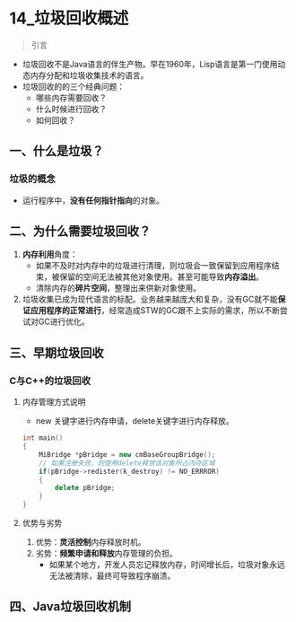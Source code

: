 # 14_垃圾回收概述

> 引言

* 垃圾回收不是Java语言的伴生产物。早在1960年，Lisp语言是第一门使用动态内存分配和垃圾收集技术的语言。
* 垃圾回收的的三个经典问题：
  * 哪些内存需要回收？
  * 什么时候进行回收？
  * 如何回收？

## 一、什么是垃圾？

### 垃圾的概念

* 运行程序中，**没有任何指针指向**的对象。 

## 二、为什么需要垃圾回收？

1. **内存利用**角度：
   * 如果不及时对内存中的垃圾进行清理，则垃圾会一致保留到应用程序结束，被保留的空间无法被其他对象使用。甚至可能导致**内存溢出**。
   * 清除内存的**碎片空间**，整理出来供新对象使用。
2. 垃圾收集已成为现代语言的标配。业务越来越庞大和复杂，没有GC就不能**保证应用程序的正常进行**，经常造成STW的GC跟不上实际的需求，所以不断尝试对GC进行优化。

## 三、早期垃圾回收

### C与C++的垃圾回收

1. 内存管理方式说明

   * new 关键字进行内存申请，delete关键字进行内存释放。

   ```c++
   int main()
   {
       MiBridge *pBridge = new cmBaseGroupBridge();
       // 如果注册失败，则使用delete释放该对象所占内存区域
       if(pBridge->redister(k_destroy) != NO_ERRROR)
       {
           delete pBridge;
       }
   }
   ```

2. 优势与劣势

   1. 优势：**灵活控制**内存释放时机。
   2. 劣势：**频繁申请和释放**内存管理的负担。
      * 如果某个地方，开发人员忘记释放内存，时间增长后，垃圾对象永远无法被清除，最终可导致程序崩溃。

## 四、Java垃圾回收机制

